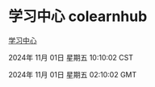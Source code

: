 # 学习中心 colearnhub
[学习中心](http://219.139.197.74:56308/colearnhub/)

2024年 11月 01日 星期五 10:10:02 CST

2024年 11月 01日 星期五 02:10:02 GMT
